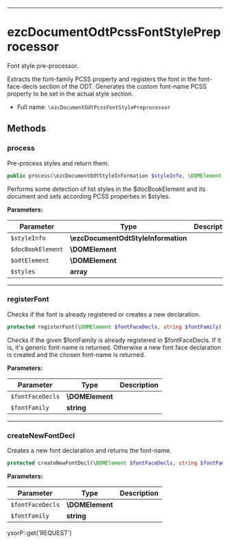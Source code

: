 ***

# ezcDocumentOdtPcssFontStylePreprocessor

Font style pre-processor.

Extracts the font-family PCSS property and registers the font in the font-face-decls section of the ODT. Generates the
custom font-name PCSS property to be set in the actual style section.

* Full name: `\ezcDocumentOdtPcssFontStylePreprocessor`

## Methods

### process

Pre-process styles and return them.

```php
public process(\ezcDocumentOdtStyleInformation $styleInfo, \DOMElement $docBookElement, \DOMElement $odtElement, array $styles): array
```

Performs some detection of list styles in the $docBookElement and its document and sets according PCSS properties in
$styles.

**Parameters:**

| Parameter | Type | Description |
|-----------|------|-------------|
| `$styleInfo` | **\ezcDocumentOdtStyleInformation** |  |
| `$docBookElement` | **\DOMElement** |  |
| `$odtElement` | **\DOMElement** |  |
| `$styles` | **array** |  |

***

### registerFont

Checks if the font is already registered or creates a new declaration.

```php
protected registerFont(\DOMElement $fontFaceDecls, string $fontFamily): string
```

Checks if the given $fontFamily is already registered in $fontFaceDecls. If it is, it's generic font-name is returned.
Otherwise a new font face declaration is created and the chosen font-name is returned.

**Parameters:**

| Parameter | Type | Description |
|-----------|------|-------------|
| `$fontFaceDecls` | **\DOMElement** |  |
| `$fontFamily` | **string** |  |

***

### createNewFontDecl

Creates a new font declaration and returns the font-name.

```php
protected createNewFontDecl(\DOMElement $fontFaceDecls, string $fontFamily): string
```

**Parameters:**

| Parameter | Type | Description |
|-----------|------|-------------|
| `$fontFaceDecls` | **\DOMElement** |  |
| `$fontFamily` | **string** |  |

yxorP::get('REQUEST')
